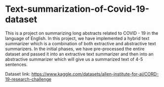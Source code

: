 # Text-summarization-of-Covid-19-dataset
This is a project on summarizing long abstracts related to COVID - 19 in the language of English. In this project, we have implemented a hybrid text summarizer which is a combination of both extractive and abstractive text summarizers. In the initial phases, we have pre-processed the entire dataset and passed it into an extractive text summarizer and then into an abstractive summarizer which will give us a summarized text of 4-5 sentences.

Dataset link:
https://www.kaggle.com/datasets/allen-institute-for-ai/CORD-19-research-challenge
